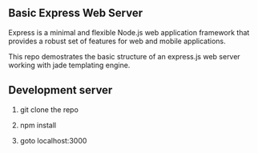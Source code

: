 ## Basic Express Web Server


Express is a minimal and flexible Node.js web application framework that provides a robust set of features for web and mobile applications.


This repo demostrates the basic structure of an express.js web server working with jade templating engine.

## Development server

1. git clone the repo

2. npm install

3. goto localhost:3000






